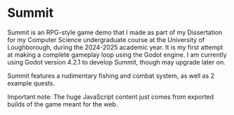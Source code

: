 # Summit
Summit is an RPG-style game demo that I made as part of my Dissertation for my Computer Science undergraduate course at the University of Loughborough, during the 2024-2025 academic year. It is my first attempt at making a complete gameplay loop using the Godot engine. I am currently using Godot version 4.2.1 to develop Summit, though may upgrade later on.

Summit features a rudimentary fishing and combat system, as well as 2 example quests.

Important note: The huge JavaScript content just comes from exported builds of the game meant for the web.
